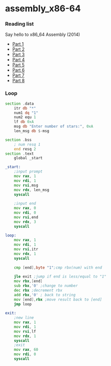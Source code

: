 # assembly_x86-64

### Reading list

Say hello to x86_64 Assembly (2014)
 - [Part 1](https://0xax.github.io/asm_1/)
 - [Part 2](https://0xax.github.io/asm_2/)
 - [Part 3](https://0xax.github.io/asm_3/)
 - [Part 4](https://0xax.github.io/asm_4/)
 - [Part 5](https://0xax.github.io/asm_5/)
 - [Part 6](https://0xax.github.io/asm_6/)
 - [Part 7](https://0xax.github.io/asm_7/)
 - [Part 8](https://0xax.github.io/asm_8/)

### Loop
``` asm
section .data
    itr db "*" 
    num1 dq "1"
    num2 equ 1
    lf db 0xA
    msg db "Enter number of stars:", 0xA
    len_msg db $-msg

section .bss
    ; num resq 1
    end resq 2
section .text
    global _start

_start:
    ;input prompt
    mov rax, 1
    mov rdi, 1
    mov rsi,msg
    mov rdx, len_msg
    syscall
    
    ;input end
    mov rax, 0
    mov rdi, 0
    mov rsi,end
    mov rdx, 3
    syscall    
        
loop:
    mov rax, 1
    mov rdi, 1
    mov rsi,itr
    mov rdx, 1
    syscall
            
    cmp [end],byte "1";cmp rbx(num) with end
    
    jle exit ;jump if end is less/equal to "1"
    mov rbx,[end]
    sub rbx,'0' ;change to number
    dec rbx ;decrement rbx
    add rbx,'0' ; back to string
    mov [end],rbx ;move result back to [end] 
    jmp loop
    
exit:
    ;new line
    mov rax, 1
    mov rdi, 1
    mov rsi,lf
    mov rdx, 1
    syscall
    ;exit
    mov rax, 60
    mov rdi, 0
    syscall
    
```
